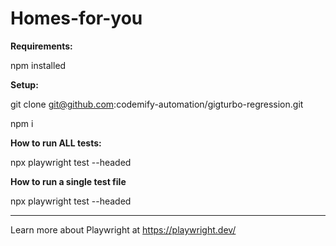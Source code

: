 # Homes-for-you

**Requirements:**

npm installed

**Setup:**

git clone git@github.com:codemify-automation/gigturbo-regression.git

npm i

**How to run ALL tests:**

npx playwright test --headed

**How to run a single test file**

npx playwright test --headed <file name>

-----------------------------------------------------------------------------

Learn more about Playwright at https://playwright.dev/
